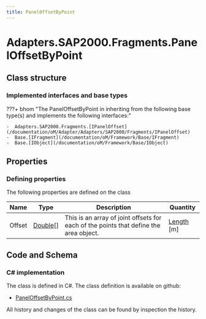 ```yaml
---
title: PanelOffsetByPoint
---
```


# Adapters.SAP2000.Fragments.PanelOffsetByPoint



## Class structure

### Implemented interfaces and base types

???+ bhom "The PanelOffsetByPoint in inheriting from the following base type(s) and implements the following interfaces:"

    -  Adapters.SAP2000.Fragments.[IPanelOffset](/documentation/oM/Adapter/Adapters/SAP2000/Fragments/IPanelOffset)
    -  Base.[IFragment](/documentation/oM/Framework/Base/IFragment)
    -  Base.[IObject](/documentation/oM/Framework/Base/IObject)


## Properties



### Defining properties

The following properties are defined on the class

| Name             | Type             | Description      | Quantity         |
|------------------|------------------|------------------|------------------|
| Offset | [Double[]](https://learn.microsoft.com/en-us/dotnet/api/System.Double[]?view=netstandard-2.0) | This is an array of joint offsets for each of the points that define the area object. | [Length](/documentation/oM/Dimensional/Quantities/Attributes/Length) [m] |


## Code and Schema

### C# implementation

The class is defined in C#. The class definition is available on github:

- [PanelOffsetByPoint.cs](https://github.com/BHoM/SAP2000_Toolkit/blob/develop/SAP2000_oM/Fragments/PanelOffsetByPoint.cs)

All history and changes of the class can be found by inspection the history.
